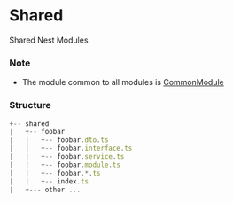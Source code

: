 # Shared
Shared Nest Modules

### Note
- The module common to all modules is [CommonModule](../common)

### Structure
```js
+-- shared
|   +-- foobar
|   |   +-- foobar.dto.ts
|   |   +-- foobar.interface.ts
|   |   +-- foobar.service.ts
|   |   +-- foobar.module.ts
|   |   +-- foobar.*.ts
|   |   +-- index.ts
|   +--- other ...
```
